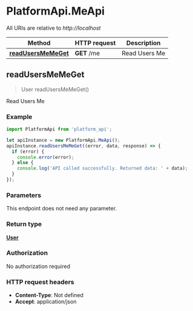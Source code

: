 # PlatformApi.MeApi

All URIs are relative to *http://localhost*

Method | HTTP request | Description
------------- | ------------- | -------------
[**readUsersMeMeGet**](MeApi.md#readUsersMeMeGet) | **GET** /me | Read Users Me



## readUsersMeMeGet

> User readUsersMeMeGet()

Read Users Me

### Example

```javascript
import PlatformApi from 'platform_api';

let apiInstance = new PlatformApi.MeApi();
apiInstance.readUsersMeMeGet((error, data, response) => {
  if (error) {
    console.error(error);
  } else {
    console.log('API called successfully. Returned data: ' + data);
  }
});
```

### Parameters

This endpoint does not need any parameter.

### Return type

[**User**](User.md)

### Authorization

No authorization required

### HTTP request headers

- **Content-Type**: Not defined
- **Accept**: application/json
